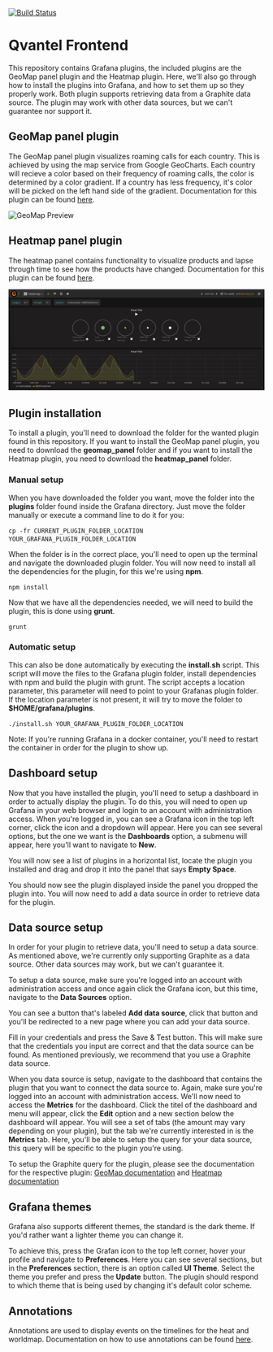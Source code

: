 [![Build Status](https://travis-ci.com/flygare/QvantelFrontend.svg?token=LSeHcrYCJtK5fMzkMp9s&branch=master)](https://travis-ci.com/flygare/QvantelFrontend)

# Qvantel Frontend
This repository contains Grafana plugins, the included plugins are the GeoMap panel plugin and the Heatmap plugin. Here, we'll also go through how to install the plugins into Grafana, and how to set them up so they properly work. Both plugin supports retrieving data from a Graphite data source. The plugin may work with other data sources, but we can't guarantee nor support it.

## GeoMap panel plugin
The GeoMap panel plugin visualizes roaming calls for each country. This is achieved by using the map service from Google GeoCharts. Each country will recieve a color based on their frequency of roaming calls, the color is determined by a color gradient. If a country has less frequency, it's color will be picked on the left hand side of the gradient. Documentation for this plugin can be found [here](geomap_panel#geomap-panel-plugin-for-grafana).

![GeoMap Preview](geomap_panel/images/GeoMap_Preview_Dark.gif)

## Heatmap panel plugin
The heatmap panel contains functionality to visualize products and lapse through time to see how the products have changed. Documentation for this plugin can be found [here](heatmap_panel).

![Heatmap Preview](heatmap_panel/images/heatmap-dashboard-dark.png)

## Plugin installation
To install a plugin, you'll need to download the folder for the wanted plugin found in this repository. If you want to install the GeoMap panel plugin, you need to download the **geomap_panel** folder and if you want to install the Heatmap plugin, you need to download the **heatmap_panel** folder.

### Manual setup
When you have downloaded the folder you want, move the folder into the **plugins** folder found inside the Grafana directory. Just move the folder manually or execute a command line to do it for you:
```
cp -fr CURRENT_PLUGIN_FOLDER_LOCATION YOUR_GRAFANA_PLUGIN_FOLDER_LOCATION
```
When the folder is in the correct place, you'll need to open up the terminal and navigate the downloaded plugin folder. You will now need to install all the dependencies for the plugin, for this we're using **npm**.
```
npm install
```
Now that we have all the dependencies needed, we will need to build the plugin, this is done using **grunt**.
```
grunt
```

### Automatic setup
This can also be done automatically by executing the **install.sh** script. This script will move the files to the Grafana plugin folder, install dependencies with npm and build the plugin with grunt. The script accepts a location parameter, this parameter will need to point to your Grafanas plugin folder. If the location parameter is not present, it will try to move the folder to **$HOME/grafana/plugins**.
```
./install.sh YOUR_GRAFANA_PLUGIN_FOLDER_LOCATION
```

Note: If you're running Grafana in a docker container, you'll need to restart the container in order for the plugin to show up.

## Dashboard setup
Now that you have installed the plugin, you'll need to setup a dashboard in order to actually display the plugin. To do this, you will need to open up Grafana in your web browser and login to an account with administration access. When you're logged in, you can see a Grafana icon in the top left corner, click the icon and a dropdown will appear. Here you can see several options, but the one we want is the **Dashboards** option, a submenu will appear, here you'll want to navigate to **New**.

You will now see a list of plugins in a horizontal list, locate the plugin you installed and drag and drop it into the panel that says **Empty Space**.

You should now see the plugin displayed inside the panel you dropped the plugin into. You will now need to add a data source in order to retrieve data for the plugin.

## Data source setup
In order for your plugin to retrieve data, you'll need to setup a data source. As mentioned above, we're currently only supporting Graphite as a data source. Other data sources may work, but we can't guarantee it.

To setup a data source, make sure you're logged into an account with administration access and once again click the Grafana icon, but this time, navigate to the **Data Sources** option.

You can see a button that's labeled **Add data source**, click that button and you'll be redirected to a new page where you can add your data source.

Fill in your credentials and press the Save & Test button. This will make sure that the credentials you input are correct and that the data source can be found. As mentioned previously, we recommend that you use a Graphite data source.

When you data source is setup, navigate to the dashboard that contains the plugin that you want to connect the data source to. Again, make sure you're logged into an account with administration access. We'll now need to access the **Metrics** for the dashboard. Click the titel of the dashboard and menu will appear, click the **Edit** option and a new section below the dashboard will appear. You will see a set of tabs (the amount may vary depending on your plugin), but the tab we're currently interested in is the **Metrics** tab. Here, you'll be able to setup the query for your data source, this query will be specific to the plugin you're using.

To setup the Graphite query for the plugin, please see the documentation for the respective plugin: [GeoMap documentation](geomap_panel#metrics) and [Heatmap documentation](heatmap_panel#metrics)

## Grafana themes
Grafana also supports different themes, the standard is the dark theme. If you'd rather want a lighter theme you can change it.

To achieve this, press the Grafan icon to the top left corner, hover your profile and navigate to **Preferences**. Here you can see several sections, but in the **Preferences** section, there is an option called **UI Theme**. Select the theme you prefer and press the **Update** button. The plugin should respond to which theme that is being used by changing it's default color scheme.

## Annotations
Annotations are used to display events on the timelines for the heat and worldmap.
Documentation on how to use annotations can be found [here](annotations.md).

